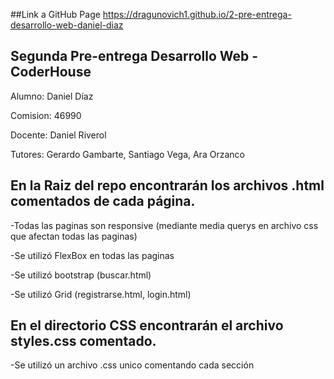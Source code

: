 ##Link a GitHub Page
https://dragunovich1.github.io/2-pre-entrega-desarrollo-web-daniel-diaz

## Segunda Pre-entrega Desarrollo Web - CoderHouse

Alumno: Daniel Díaz

Comision: 46990

Docente: Daniel Riverol

Tutores: Gerardo Gambarte, Santiago Vega, Ara Orzanco


## En la Raiz del repo encontrarán los archivos .html comentados de cada página.

  -Todas las paginas son responsive (mediante media querys en archivo css que afectan todas las paginas)
  
  -Se utilizó FlexBox en todas las paginas
  
  -Se utilizó bootstrap (buscar.html)
  
  -Se utilizó Grid (registrarse.html, login.html)
  
  
## En el directorio CSS encontrarán el archivo styles.css comentado.

  -Se utilizó un archivo .css unico comentando cada sección

